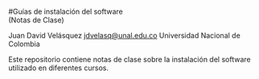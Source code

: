 #Guías de instalación del software   
(Notas de Clase)

Juan David Velásquez
jdvelasq@unal.edu.co
Universidad Nacional de Colombia

Este repositorio contiene notas de clase sobre la instalación del software utilizado en diferentes cursos.

